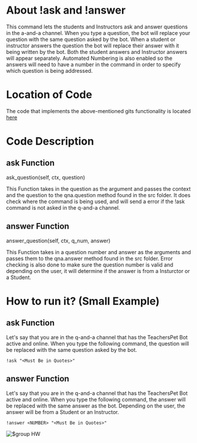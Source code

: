 # About !ask and !answer
This command lets the students and Instructors ask and answer questions in the  a-and-a channel. When you type a question, 
the bot will replace your question with the same question asked by the bot. 
When a student or instructor answers the question the bot will replace their answer with it being written by the bot. 
Both the student answers and Instructor answers will appear separately. Automated Numbering is also enabled so the 
answers will need to have a number in the command in order to specify which question is being addressed.

# Location of Code
The code that implements the above-mentioned gits functionality is located [here](https://github.com/War-Keeper/TeachersPetBot/blob/main/cogs/ask_and_answer.py)

# Code Description
## ask Function

ask_question(self, ctx, question)

This Function takes in the question as the argument and passes the context and the question to the qna.question method found in the src folder. 
It does check where the command is being used, and will send a error if the !ask command is not asked in the q-and-a channel.

## answer Function

answer_question(self, ctx, q_num, answer)


This Function takes in a question number and answer as the arguments and passes them to the qna.answer method found in the src folder.
Error checking is also done to make sure the question number is valid and depending on the user, it will determine if the answer is from a Insturctor or a Student.

# How to run it? (Small Example)
## ask Function
Let's say that you are in the q-and-a channel that has the TeachersPet Bot active and online. 
When you type the following command, the question will be replaced with the same question asked by the bot.
```
!ask "<Must Be in Quotes>"
```

## answer Function

Let's say that you are in the q-and-a channel that has the TeachersPet Bot active and online. 
When you type the following command, the answer will be replaced with the same answer as the bot.
Depending on the user, the answer will be from a Student or an Instructor.
```
!answer <NUMBER> "<Must Be in Quotes>"
```


![$group HW](https://github.com/War-Keeper/ClassMateBot/blob/main/data/media/group.gif)